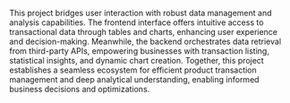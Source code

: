 This project bridges user interaction with robust data management and analysis capabilities. The frontend interface offers intuitive access to transactional data through tables and charts, enhancing user experience and decision-making. Meanwhile, the backend orchestrates data retrieval from third-party APIs, empowering businesses with transaction listing, statistical insights, and dynamic chart creation. Together, this project establishes a seamless ecosystem for efficient product transaction management and deep analytical understanding, enabling informed business decisions and optimizations.
